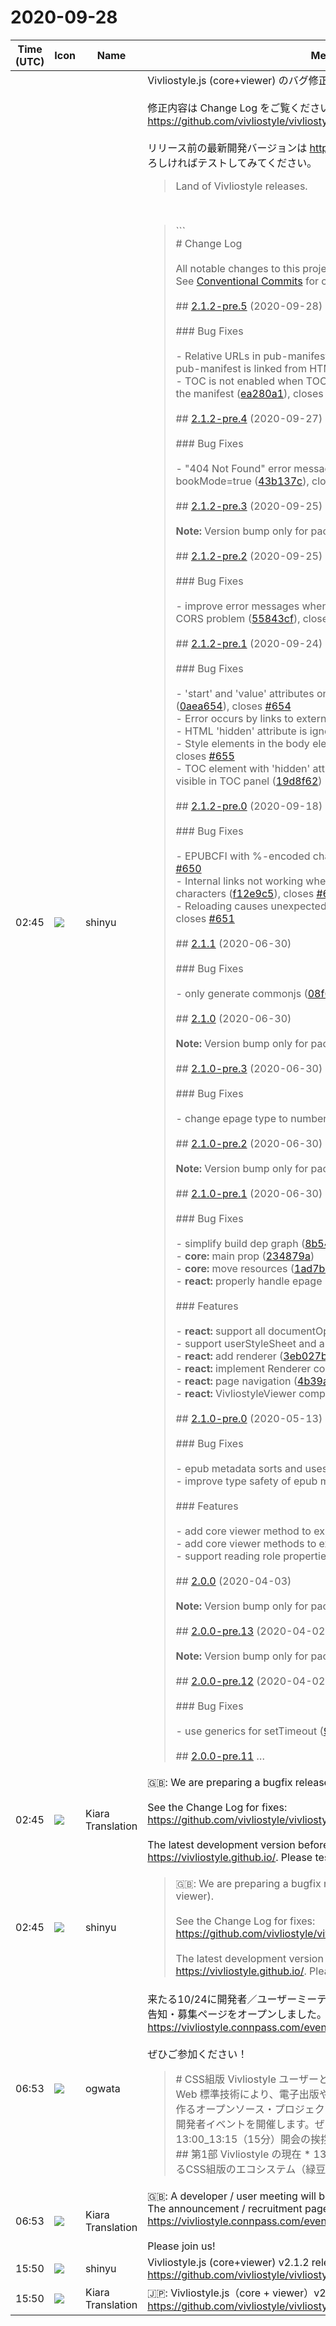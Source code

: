 # 2020-09-28

|Time (UTC)|Icon|Name|Message|
|---|---|---|---|
|02:45|![](https://avatars.slack-edge.com/2018-04-27/354445776386_e258f5ed5ba887b08668_72.jpg)|shinyu|Vivliostyle.js (core+viewer) のバグ修正リリース v2.1.2 を準備中です。<br><br>修正内容は Change Log をご覧ください:<br><https://github.com/vivliostyle/vivliostyle.js/blob/master/CHANGELOG.md><br><br>リリース前の最新開発バージョンは <https://vivliostyle.github.io/> にあります。よろしければテストしてみてください。<br><blockquote>Land of Vivliostyle releases.</blockquote><br><blockquote>```<br># Change Log<br><br>All notable changes to this project will be documented in this file.<br>See [Conventional Commits](<https://conventionalcommits.org>) for commit guidelines.<br><br>## [2.1.2-pre.5](<https://github.com/vivliostyle/vivliostyle.js/compare/v2.1.2-pre.4...v2.1.2-pre.5>) (2020-09-28)<br><br>### Bug Fixes<br><br>- Relative URLs in pub-manifest are not resolved properly when the pub-manifest is linked from HTML elsewhere ([b6fe7c1](<https://github.com/vivliostyle/vivliostyle.js/commit/b6fe7c11e84094a2abc12db6950862e205760e6c>)), closes [#661](<https://github.com/vivliostyle/vivliostyle.js/issues/661>)<br>- TOC is not enabled when TOC exists in HTML but is not specified in the manifest ([ea280a1](<https://github.com/vivliostyle/vivliostyle.js/commit/ea280a1a4b0d8e2868b4eca260f45695f9302511>)), closes [#659](<https://github.com/vivliostyle/vivliostyle.js/issues/659>)<br><br>## [2.1.2-pre.4](<https://github.com/vivliostyle/vivliostyle.js/compare/v2.1.2-pre.3...v2.1.2-pre.4>) (2020-09-27)<br><br>### Bug Fixes<br><br>- "404 Not Found" error message does not appear when bookMode=true ([43b137c](<https://github.com/vivliostyle/vivliostyle.js/commit/43b137cc8d7a40f602ca74fef50fb5698f436bbd>)), closes [#660](<https://github.com/vivliostyle/vivliostyle.js/issues/660>)<br><br>## [2.1.2-pre.3](<https://github.com/vivliostyle/vivliostyle.js/compare/v2.1.2-pre.2...v2.1.2-pre.3>) (2020-09-25)<br><br>**Note:** Version bump only for package vivliostyle<br><br>## [2.1.2-pre.2](<https://github.com/vivliostyle/vivliostyle.js/compare/v2.1.2-pre.1...v2.1.2-pre.2>) (2020-09-25)<br><br>### Bug Fixes<br><br>- improve error messages when failed to load, wrongly mentioning CORS problem ([55843cf](<https://github.com/vivliostyle/vivliostyle.js/commit/55843cf0ee6dff9ccda79255ed402693354d06ca>)), closes [#638](<https://github.com/vivliostyle/vivliostyle.js/issues/638>)<br><br>## [2.1.2-pre.1](<https://github.com/vivliostyle/vivliostyle.js/compare/v2.1.2-pre.0...v2.1.2-pre.1>) (2020-09-24)<br><br>### Bug Fixes<br><br>- 'start' and 'value' attributes on OL and LI elements are ignored ([0aea654](<https://github.com/vivliostyle/vivliostyle.js/commit/0aea654032e532d0613da777731a1c0482f4387b>)), closes [#654](<https://github.com/vivliostyle/vivliostyle.js/issues/654>)<br>- Error occurs by links to external site in TOC ([fd4af3e](<https://github.com/vivliostyle/vivliostyle.js/commit/fd4af3e830b736d0387479d562e746c3e0603078>)), closes [#657](<https://github.com/vivliostyle/vivliostyle.js/issues/657>)<br>- HTML 'hidden' attribute is ignored ([bf51734](<https://github.com/vivliostyle/vivliostyle.js/commit/bf5173495959a8b34376566bfeaca8cd234ed35a>)), closes [#653](<https://github.com/vivliostyle/vivliostyle.js/issues/653>)<br>- Style elements in the body element should not be ignored ([d8603c3](<https://github.com/vivliostyle/vivliostyle.js/commit/d8603c319ab065786fd3afeb0c7da0f1beb4c5e9>)), closes [#655](<https://github.com/vivliostyle/vivliostyle.js/issues/655>)<br>- TOC element with 'hidden' attribute should be hidden in the page but visible in TOC panel ([19d8f62](<https://github.com/vivliostyle/vivliostyle.js/commit/19d8f62a4c689c955e374db39b76f2b956457431>))<br><br>## [2.1.2-pre.0](<https://github.com/vivliostyle/vivliostyle.js/compare/v2.1.1...v2.1.2-pre.0>) (2020-09-18)<br><br>### Bug Fixes<br><br>- EPUBCFI with %-encoded characters not working ([309ab42](<https://github.com/vivliostyle/vivliostyle.js/commit/309ab4282f163b3239c03aaf4013bf20b4684463>)), closes [#650](<https://github.com/vivliostyle/vivliostyle.js/issues/650>)<br>- Internal links not working when the URL fragment has %-encoded characters ([f12e9c5](<https://github.com/vivliostyle/vivliostyle.js/commit/f12e9c51a5f19356d24d258b7142cee497d61bb3>)), closes [#649](<https://github.com/vivliostyle/vivliostyle.js/issues/649>)<br>- Reloading causes unexpected move to the previous page ([8f872e1](<https://github.com/vivliostyle/vivliostyle.js/commit/8f872e1d0ae1dc7421a2d7a70d0dad96854b00d4>)), closes [#651](<https://github.com/vivliostyle/vivliostyle.js/issues/651>)<br><br>## [2.1.1](<https://github.com/vivliostyle/vivliostyle.js/compare/v2.1.0...v2.1.1>) (2020-06-30)<br><br>### Bug Fixes<br><br>- only generate commonjs ([08f6410](<https://github.com/vivliostyle/vivliostyle.js/commit/08f64109a9a7ef485b0b8d783f2c0f3f969a1151>))<br><br>## [2.1.0](<https://github.com/vivliostyle/vivliostyle.js/compare/v2.1.0-pre.3...v2.1.0>) (2020-06-30)<br><br>**Note:** Version bump only for package vivliostyle<br><br>## [2.1.0-pre.3](<https://github.com/vivliostyle/vivliostyle.js/compare/v2.1.0-pre.2...v2.1.0-pre.3>) (2020-06-30)<br><br>### Bug Fixes<br><br>- change epage type to number ([a059d11](<https://github.com/vivliostyle/vivliostyle.js/commit/a059d1156d2bd10fc3dbc902ee1c128620c46e2b>))<br><br>## [2.1.0-pre.2](<https://github.com/vivliostyle/vivliostyle.js/compare/v2.1.0-pre.1...v2.1.0-pre.2>) (2020-06-30)<br><br>**Note:** Version bump only for package vivliostyle<br><br>## [2.1.0-pre.1](<https://github.com/vivliostyle/vivliostyle.js/compare/v2.1.0-pre.0...v2.1.0-pre.1>) (2020-06-30)<br><br>### Bug Fixes<br><br>- simplify build dep graph ([8b5467d](<https://github.com/vivliostyle/vivliostyle.js/commit/8b5467df34c784b399f051e04f796917a13e91d7>))<br>- **core:** main prop ([234879a](<https://github.com/vivliostyle/vivliostyle.js/commit/234879aa2dab028db37af0b124d07170a8020d1d>))<br>- **core:** move resources ([1ad7bef](<https://github.com/vivliostyle/vivliostyle.js/commit/1ad7beff99bb339ff2635792c232f99a9117e723>))<br>- **react:** properly handle epage ([65b2a2c](<https://github.com/vivliostyle/vivliostyle.js/commit/65b2a2c439dbe7e0e7a65ed6decb9f351e67157b>))<br><br>### Features<br><br>- **react:** support all documentOptions ([9408681](<https://github.com/vivliostyle/vivliostyle.js/commit/940868170a2caa117104414ff772da0a52d29c2b>))<br>- support userStyleSheet and authorStyleSheet ([b0a68ca](<https://github.com/vivliostyle/vivliostyle.js/commit/b0a68ca4517c67ede042fbda3b953a9a73eb50c8>))<br>- **react:** add renderer ([3eb027b](<https://github.com/vivliostyle/vivliostyle.js/commit/3eb027b5e231386cd23430d192741a9eda330c2c>))<br>- **react:** implement Renderer component ([49afd58](<https://github.com/vivliostyle/vivliostyle.js/commit/49afd58e5a5a8434516502790fedfae6988c16b5>))<br>- **react:** page navigation ([4b39a9b](<https://github.com/vivliostyle/vivliostyle.js/commit/4b39a9b7854a1397da566229394d73c1d7033f06>))<br>- **react:** VivliostyleViewer component ([b857860](<https://github.com/vivliostyle/vivliostyle.js/commit/b85786010211f5f62c1159c4241bd82cc3f8644d>))<br><br>## [2.1.0-pre.0](<https://github.com/vivliostyle/vivliostyle.js/compare/v2.0.0...v2.1.0-pre.0>) (2020-05-13)<br><br>### Bug Fixes<br><br>- epub metadata sorts and uses "scheme" correctly ([301e5b4](<https://github.com/vivliostyle/vivliostyle.js/commit/301e5b43d4b3349975085d26e096df73d7cf5258>))<br>- improve type safety of epub metadata parsing ([b4dc5e2](<https://github.com/vivliostyle/vivliostyle.js/commit/b4dc5e2319834f67a600afe2cd2780c573e1303c>))<br><br>### Features<br><br>- add core viewer method to export the toc ([f080aa5](<https://github.com/vivliostyle/vivliostyle.js/commit/f080aa54b70b8cf06a52bdd98f4e7fa29414fe83>))<br>- add core viewer methods to export metadata ([d4f700c](<https://github.com/vivliostyle/vivliostyle.js/commit/d4f700c33e2421a8032f5454aab6adb252e29f34>))<br>- support reading role properties from epub metadata ([955d01d](<https://github.com/vivliostyle/vivliostyle.js/commit/955d01d99db974f44f9d8c00d6e1b5e55b9cc3f8>))<br><br>## [2.0.0](<https://github.com/vivliostyle/vivliostyle.js/compare/v2.0.0-pre.13...v2.0.0>) (2020-04-03)<br><br>**Note:** Version bump only for package vivliostyle<br><br>## [2.0.0-pre.13](<https://github.com/vivliostyle/vivliostyle.js/compare/v2.0.0-pre.12...v2.0.0-pre.13>) (2020-04-02)<br><br>**Note:** Version bump only for package vivliostyle<br><br>## [2.0.0-pre.12](<https://github.com/vivliostyle/vivliostyle.js/compare/v2.0.0-pre.11...v2.0.0-pre.12>) (2020-04-02)<br><br>### Bug Fixes<br><br>- use generics for setTimeout ([9cedc74](<https://github.com/vivliostyle/vivliostyle.js/commit/9cedc7486e6c3508f0f406be6bd025667d338c20>))<br><br>## [2.0.0-pre.11](<https://github.com/vivliostyle/vivliostyle.js/compare/v2.0.0-pre.10...v2.0.0-pre.11>) …</blockquote>|
|02:45|![](https://avatars.slack-edge.com/2019-08-21/732685848020_f3f20736795184660348_72.png)|Kiara Translation|🇬🇧: We are preparing a bugfix release v2.1.2 for Vivliostyle.js (core + viewer).<br><br>See the Change Log for fixes:<br><https://github.com/vivliostyle/vivliostyle.js/blob/master/CHANGELOG.md><br><br>The latest development version before release can be found at <https://vivliostyle.github.io/>. Please test it if you like.|
|02:45|![](https://avatars.slack-edge.com/2018-04-27/354445776386_e258f5ed5ba887b08668_72.jpg)|shinyu|<blockquote>🇬🇧: We are preparing a bugfix release v2.1.2 for Vivliostyle.js (core + viewer).<br><br>See the Change Log for fixes:<br><https://github.com/vivliostyle/vivliostyle.js/blob/master/CHANGELOG.md><br><br>The latest development version before release can be found at <https://vivliostyle.github.io/>. Please test it if you like.</blockquote>|
|06:53|![](https://avatars.slack-edge.com/2019-11-22/845042642576_070441337abaca9fb7b3_72.png)|ogwata|来たる10/24に開発者／ユーザーミーティングをオンライン開催します。<br>告知・募集ページをオープンしました。<br><https://vivliostyle.connpass.com/event/189940/><br><br>ぜひご参加ください！<br><blockquote># CSS組版 Vivliostyle ユーザーと開発者の集い 2020秋 Vivliostyleは最新 Web 標準技術により、電子出版や Web 出版のための 新しい組版システムを作るオープンソース・プロジェクトです。その現在と未来がわかるユーザ／開発者イベントを開催します。ぜひご参加ください！ ## . オープニング * 13:00_13:15（15分）開会の挨拶／Vivliostyleの現状と展望（村上真雄） ## 第1部 Vivliostyle の現在 * 13:15_13:40（25分）Vivliostyle CLIで広がるCSS組版のエコシステム（緑豆はる...</blockquote>|
|06:53|![](https://avatars.slack-edge.com/2019-08-21/732685848020_f3f20736795184660348_72.png)|Kiara Translation|🇬🇧: A developer / user meeting will be held online on October 24th.<br>The announcement / recruitment page has been opened.<br><https://vivliostyle.connpass.com/event/189940/><br><br>Please join us!|
|15:50|![](https://avatars.slack-edge.com/2018-04-27/354445776386_e258f5ed5ba887b08668_72.jpg)|shinyu|Vivliostyle.js (core+viewer) v2.1.2 released!<br><https://github.com/vivliostyle/vivliostyle.js/releases/tag/v2.1.2>|
|15:50|![](https://avatars.slack-edge.com/2019-08-21/732685848020_f3f20736795184660348_72.png)|Kiara Translation|🇯🇵: Vivliostyle.js（core + viewer）v2.1.2がリリースされました！<br><https://github.com/vivliostyle/vivliostyle.js/releases/tag/v2.1.2>|
